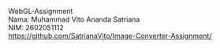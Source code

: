 WebGL-Assignment<br />
Nama: Muhammad Vito Ananda Satriana<br />
NIM: 2602051112<br />
https://github.com/SatrianaVito/Image-Converter-Assignment/
